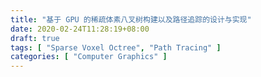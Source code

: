 ```yaml
---
title: "基于 GPU 的稀疏体素八叉树构建以及路径追踪的设计与实现"
date: 2020-02-24T11:28:19+08:00
draft: true
tags: [ "Sparse Voxel Octree", "Path Tracing" ]
categories: [ "Computer Graphics" ]
---
```




